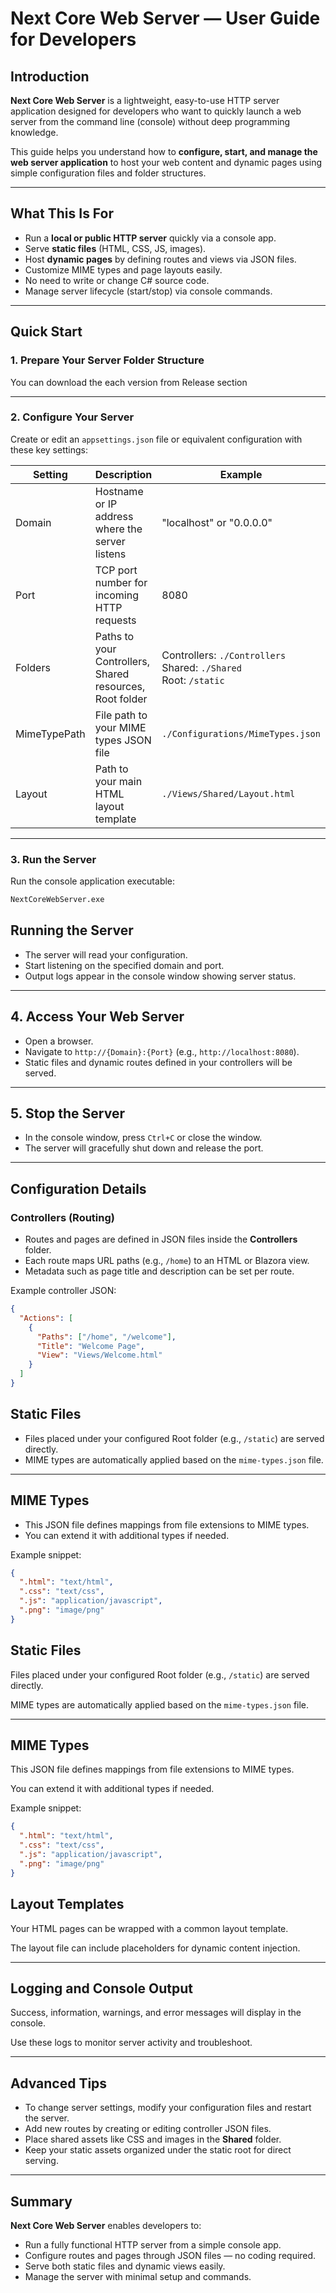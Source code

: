 # Next Core Web Server — User Guide for Developers

## Introduction

**Next Core Web Server** is a lightweight, easy-to-use HTTP server application designed for developers who want to quickly launch a web server from the command line (console) without deep programming knowledge.

This guide helps you understand how to **configure, start, and manage the web server application** to host your web content and dynamic pages using simple configuration files and folder structures.

---

## What This Is For

- Run a **local or public HTTP server** quickly via a console app.
- Serve **static files** (HTML, CSS, JS, images).
- Host **dynamic pages** by defining routes and views via JSON files.
- Customize MIME types and page layouts easily.
- No need to write or change C# source code.
- Manage server lifecycle (start/stop) via console commands.

---

## Quick Start

### 1. Prepare Your Server Folder Structure

You can download the each version from Release section


---

### 2. Configure Your Server

Create or edit an `appsettings.json` file or equivalent configuration with these key settings:

| Setting       | Description                                          | Example                      |
|---------------|------------------------------------------------------|------------------------------|
| Domain        | Hostname or IP address where the server listens      | "localhost" or "0.0.0.0"     |
| Port          | TCP port number for incoming HTTP requests           | 8080                         |
| Folders       | Paths to your Controllers, Shared resources, Root folder | Controllers: `./Controllers`<br>Shared: `./Shared`<br>Root: `/static` |
| MimeTypePath  | File path to your MIME types JSON file                | `./Configurations/MimeTypes.json`          |
| Layout        | Path to your main HTML layout template                | `./Views/Shared/Layout.html`        |

---

### 3. Run the Server

Run the console application executable:

```bash
NextCoreWebServer.exe
```

## Running the Server

- The server will read your configuration.
- Start listening on the specified domain and port.
- Output logs appear in the console window showing server status.

---

## 4. Access Your Web Server

- Open a browser.
- Navigate to `http://{Domain}:{Port}` (e.g., `http://localhost:8080`).
- Static files and dynamic routes defined in your controllers will be served.

---

## 5. Stop the Server

- In the console window, press `Ctrl+C` or close the window.
- The server will gracefully shut down and release the port.

---

## Configuration Details

### Controllers (Routing)

- Routes and pages are defined in JSON files inside the **Controllers** folder.
- Each route maps URL paths (e.g., `/home`) to an HTML or Blazora view.
- Metadata such as page title and description can be set per route.

Example controller JSON:

```json
{
  "Actions": [
    {
      "Paths": ["/home", "/welcome"],
      "Title": "Welcome Page",
      "View": "Views/Welcome.html"
    }
  ]
}
```
## Static Files

- Files placed under your configured Root folder (e.g., `/static`) are served directly.
- MIME types are automatically applied based on the `mime-types.json` file.

---

## MIME Types

- This JSON file defines mappings from file extensions to MIME types.
- You can extend it with additional types if needed.

Example snippet:

```json
{
  ".html": "text/html",
  ".css": "text/css",
  ".js": "application/javascript",
  ".png": "image/png"
}
```

## Static Files

Files placed under your configured Root folder (e.g., `/static`) are served directly.

MIME types are automatically applied based on the `mime-types.json` file.

---

## MIME Types

This JSON file defines mappings from file extensions to MIME types.

You can extend it with additional types if needed.

Example snippet:

```json
{
  ".html": "text/html",
  ".css": "text/css",
  ".js": "application/javascript",
  ".png": "image/png"
}
```
## Layout Templates

Your HTML pages can be wrapped with a common layout template.

The layout file can include placeholders for dynamic content injection.

---

## Logging and Console Output

Success, information, warnings, and error messages will display in the console.

Use these logs to monitor server activity and troubleshoot.

---

## Advanced Tips

- To change server settings, modify your configuration files and restart the server.
- Add new routes by creating or editing controller JSON files.
- Place shared assets like CSS and images in the **Shared** folder.
- Keep your static assets organized under the static root for direct serving.

---

## Summary

**Next Core Web Server** enables developers to:

- Run a fully functional HTTP server from a simple console app.
- Configure routes and pages through JSON files — no coding required.
- Serve both static files and dynamic views easily.
- Manage the server with minimal setup and commands.



